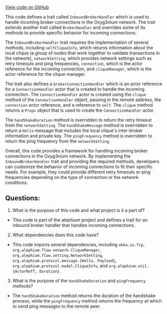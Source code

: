[View code on GitHub](https://github.com/alephium/alephium/flow/src/main/scala/org/alephium/flow/network/broker/InboundBrokerHandler.scala)

This code defines a trait called `InboundBrokerHandler` which is used to handle incoming broker connections in the Oxyg3nium network. The trait extends another trait called `BrokerHandler` and overrides some of its methods to provide specific behavior for incoming connections.

The `InboundBrokerHandler` trait requires the implementation of several methods, including `selfCliqueInfo`, which returns information about the local clique (a group of nodes that work together to validate transactions in the network), `networkSetting`, which provides network settings such as retry timeouts and ping frequencies, `connection`, which is the actor reference for the incoming connection, and `cliqueManager`, which is the actor reference for the clique manager.

The trait also defines a `brokerConnectionHandler` which is an actor reference for a `ConnectionHandler` actor that is created to handle the incoming connection. The `ConnectionHandler` actor is created using the `clique` method of the `ConnectionHandler` object, passing in the remote address, the `connection` actor reference, and a reference to `self`. The `clique` method returns a `Props` object that is used to create the `ConnectionHandler` actor.

The `handShakeDuration` method is overridden to return the retry timeout from the `networkSetting`. The `handShakeMessage` method is overridden to return a `Hello` message that includes the local clique's inter-broker information and private key. The `pingFrequency` method is overridden to return the ping frequency from the `networkSetting`.

Overall, this code provides a framework for handling incoming broker connections in the Oxyg3nium network. By implementing the `InboundBrokerHandler` trait and providing the required methods, developers can customize the behavior of incoming connections to fit their specific needs. For example, they could provide different retry timeouts or ping frequencies depending on the type of connection or the network conditions.
## Questions: 
 1. What is the purpose of this code and what project is it a part of?
- This code is part of the alephium project and defines a trait for an inbound broker handler that handles incoming connections.

2. What dependencies does this code have?
- This code imports several dependencies, including `akka.io.Tcp`, `org.alephium.flow.network.CliqueManager`, `org.alephium.flow.setting.NetworkSetting`, `org.alephium.protocol.message.{Hello, Payload}`, `org.alephium.protocol.model.CliqueInfo`, and `org.alephium.util.{ActorRefT, Duration}`.

3. What is the purpose of the `handShakeDuration` and `pingFrequency` methods?
- The `handShakeDuration` method returns the duration of the handshake process, while the `pingFrequency` method returns the frequency at which to send ping messages to the remote peer.